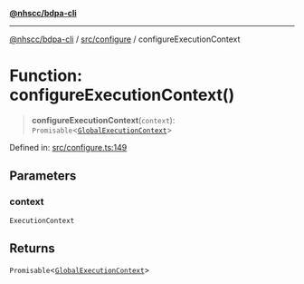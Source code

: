 [**@nhscc/bdpa-cli**](../../../README.md)

***

[@nhscc/bdpa-cli](../../../README.md) / [src/configure](../README.md) / configureExecutionContext

# Function: configureExecutionContext()

> **configureExecutionContext**(`context`): `Promisable`\<[`GlobalExecutionContext`](../type-aliases/GlobalExecutionContext.md)\>

Defined in: [src/configure.ts:149](https://github.com/nhscc/bdpa-cli/blob/8ad58c8c8508bf539936ccdd28c6f77ce4493fea/src/configure.ts#L149)

## Parameters

### context

`ExecutionContext`

## Returns

`Promisable`\<[`GlobalExecutionContext`](../type-aliases/GlobalExecutionContext.md)\>

